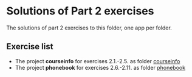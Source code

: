 # Solutions of Part 2 exercises

The solutions of part 2 exercises to this folder, one app per folder.

## Exercise list

- The project **courseinfo** for exercises 2.1.-2.5. as folder [courseinfo](./courseinfo/)
- The project **phonebook** for exercises 2.6.-2.11. as folder [phonebook](./phonebook/)
